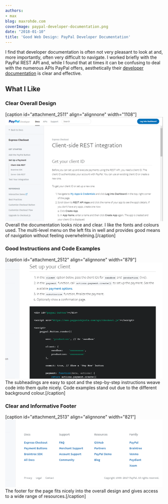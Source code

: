 ```yaml
---
authors:
- max
blog: maxrohde.com
coverImage: paypal-developer-documentation.png
date: "2018-01-10"
title: 'Good Web Design: PayPal Developer Documentation'
---
```


I find that developer documentation is often not very pleasant to look at and, more importantly, often very difficult to navigate. I worked briefly with the PayPal REST API and, while I found that at times it can be confusing to deal with the numerous APIs PayPal offers, aesthetically their [developer documentation](https://developer.paypal.com/docs/api/overview/) is clear and effective.

## What I Like

### Clear Overall Design

\[caption id="attachment_2511" align="alignnone" width="1108"\]![paypal developer documentation](images/paypal-developer-documentation.png) Overall the documentation looks nice and clear. I like the fonts and colours used. The multi-level menu on the left fits in well and provides good means of navigation without feeling overwhelming.\[/caption\]

### Good Instructions and Code Examples

\[caption id="attachment_2512" align="alignnone" width="879"\]![paypal developer documentation 2](images/paypal-developer-documentation-2.png) The subheadings are easy to spot and the step-by-step instructions weave code into them quite nicely. Code examples stand out due to the different background colour.\[/caption\]

### Clear and Informative Footer

\[caption id="attachment_2513" align="alignnone" width="821"\]![Paypal developer documentation 3](images/paypal-developer-documentation-3.png) The footer for the page fits nicely into the overall design and gives access to a wide range of resources.\[/caption\]